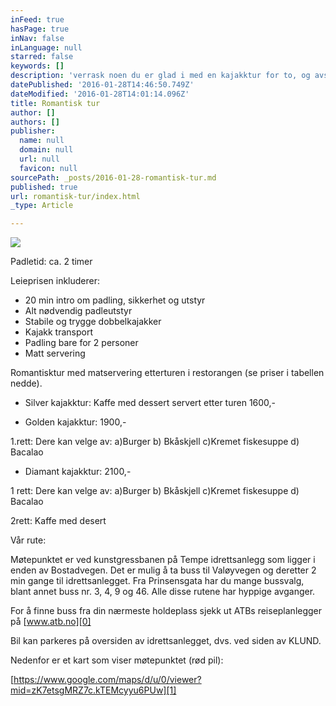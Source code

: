 ```yaml
---
inFeed: true
hasPage: true
inNav: false
inLanguage: null
starred: false
keywords: []
description: 'verrask noen du er glad i med en kajakktur for to, og avslutt turen med middag på restaurant. Turen padles alene uten andre grupper tilstede.'
datePublished: '2016-01-28T14:46:50.749Z'
dateModified: '2016-01-28T14:01:14.096Z'
title: Romantisk tur
author: []
authors: []
publisher:
  name: null
  domain: null
  url: null
  favicon: null
sourcePath: _posts/2016-01-28-romantisk-tur.md
published: true
url: romantisk-tur/index.html
_type: Article

---
```

![](https://the-grid-user-content.s3-us-west-2.amazonaws.com/fcd4468a-fd75-4e9a-b0de-c61873ac5881.jpg)

Padletid: ca. 2 timer

Leieprisen inkluderer: 

* 20 min intro om padling, sikkerhet
og utstyr
* Alt nødvendig padleutstyr
* Stabile og trygge dobbelkajakker
* Kajakk transport
* Padling bare for 2 personer
* Matt servering

Romantisktur med matservering etterturen i restorangen (se priser
i tabellen nedde).

* Silver kajakktur: Kaffe med dessert servert etter turen 1600,-

* Golden kajakktur:  1900,-

1.rett: Dere kan velge av: a)Burger b) Bkåskjell c)Kremet
fiskesuppe d) Bacalao

* Diamant kajakktur:  2100,-

1 rett: Dere kan velge av: 
a)Burger b) Bkåskjell c)Kremet
fiskesuppe d) Bacalao

2rett: Kaffe med desert

Vår rute:

Møtepunktet er ved kunstgressbanen på Tempe idrettsanlegg som
ligger i enden av Bostadvegen. Det er mulig å ta buss til Valøyvegen
og deretter 2 min gange til idrettsanlegget. Fra Prinsensgata har du
mange bussvalg, blant annet buss nr. 3, 4, 9 og 46\. Alle disse rutene
har hyppige avganger.

For å finne buss fra din nærmeste holdeplass sjekk ut ATBs
reiseplanlegger på [www.atb.no][0]

Bil kan parkeres på oversiden av idrettsanlegget, dvs. ved siden
av KLUND.

Nedenfor er et kart som viser møtepunktet (rød pil):

[https://www.google.com/maps/d/u/0/viewer?mid=zK7etsgMRZ7c.kTEMcyyu6PUw][1]

[0]: http://www.atb.no/
[1]: https://www.google.com/maps/d/u/0/viewer?mid=zK7etsgMRZ7c.kTEMcyyu6PUw